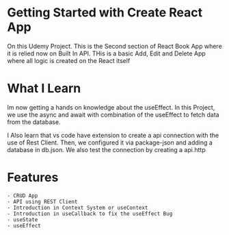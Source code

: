 # Getting Started with Create React App

On this Udemy Project. This is the Second section of React Book App where it is relied now on Built In API. THis is a basic Add, Edit and Delete App where all logic is created on the React itself

# What I Learn

Im now getting a hands on knowledge about the useEffect. In this Project, we use the async and await with combination of the useEffect to fetch data from the database.

I Also learn that vs code have extension to create a api connection with the use of Rest Client. Then, we configured it via package-json and adding a database in db.json. We also test the connection by creating a api.http

# Features

    - CRUD App
    - API using REST Client
    - Introduction in Context System or useContext
    - Introduction in useCallback to fix the useEffect Bug
    - useState
    - useEffect
